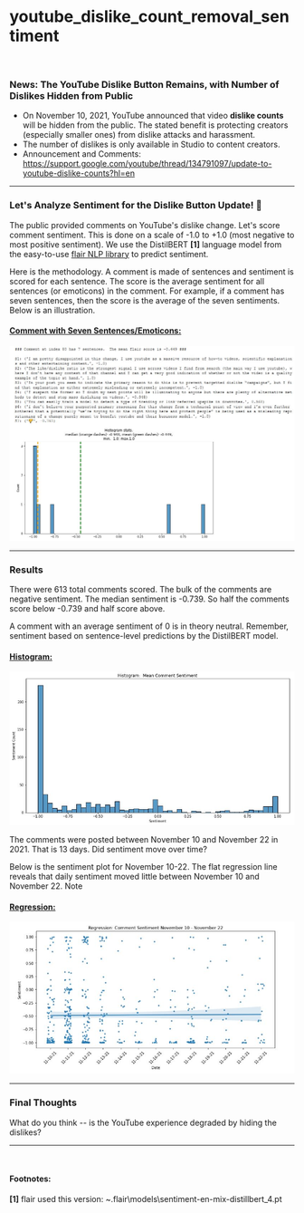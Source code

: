 # youtube_dislike_count_removal_sentiment

<p>&nbsp;</p>

### News: The YouTube Dislike Button Remains, with Number of Dislikes Hidden from Public

* On November 10, 2021, YouTube announced that video **dislike counts** will be hidden from the public.  The stated benefit is protecting creators (especially smaller ones) from dislike attacks and harassment.
* The number of dislikes is only available in Studio to content creators.
* Announcement and Comments: https://support.google.com/youtube/thread/134791097/update-to-youtube-dislike-counts?hl=en

***
### Let's Analyze Sentiment for the Dislike Button Update!  🧐
The public provided comments on YouTube's dislike change.  Let's score comment sentiment.  This is done on a scale of -1.0  to +1.0 (most negative to most positive sentiment).  We use the DistilBERT **[1]** language model from the easy-to-use [flair NLP library](https://github.com/flairNLP/flair) to predict sentiment.

Here is the methodology.  A comment is made of sentences and sentiment is scored for each sentence.  The score is the average sentiment for all sentences (or emoticons) in the comment.  For example, if a comment has seven sentences, then the score is the average of the seven sentiments.  Below is an illustration.


#### <ins>Comment with Seven Sentences/Emoticons:</ins>
![explore comment sentiment illustration](explore_comment_sentiment.JPG)

---

### Results
There were 613 total comments scored.  The bulk of the comments are negative sentiment.  The median sentiment is -0.739.  So half the comments score below -0.739 and half score above.  

A comment with an average sentiment of 0 is in theory neutral.  Remember, sentiment based on sentence-level predictions by the DistilBERT model.

#### <ins>Histogram:</ins>
![sentiment_hist](sentiment_histogram.JPG)

The comments were posted between November 10 and November 22 in 2021.  That is 13 days.  Did sentiment move over time?

Below is the sentiment plot for November 10-22.  The flat regression line reveals that daily sentiment moved little between November 10 and November 22.  Note

#### <ins>Regression:</ins>
![sentiment_regression](sentiment_regression.JPG)

***
### Final Thoughts
What do you think -- is the YouTube experience degraded by hiding the dislikes?
***

<p>&nbsp;</p>

#### Footnotes:
**[1]** flair used this version: ~\.flair\models\sentiment-en-mix-distillbert_4.pt
